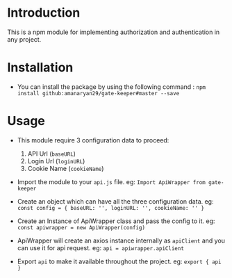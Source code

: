 # Introduction

This is a npm module for implementing authorization and authentication in any project.

# Installation

  - You can install the package by using the following command :
   ```npm install github:amanaryan29/gate-keeper#master --save``` 

# Usage

- This module require 3 configuration data to proceed:
    1. API Url (`baseURL`)
    2. Login Url (`loginURL`)
    3. Cookie Name (`cookieName`)
 
- Import the module to your `api.js` file.
eg: ```Import ApiWrapper from gate-keeper```
- Create an object which can have all the three configuration data.
eg: ```const config = {
  baseURL: '',
  loginURL: '',
  cookieName: ''
}```
- Create an Instance of ApiWrapper class and pass the config to it.
 eg: ```const apiwrapper = new ApiWrapper(config)```
- ApiWrapper will create an axios instance internally as `apiClient` and you can use it for api request.
eg: ```api = apiwrapper.apiClient```
- Export `api` to make it available throughout the project.
eg: ```export { api }```